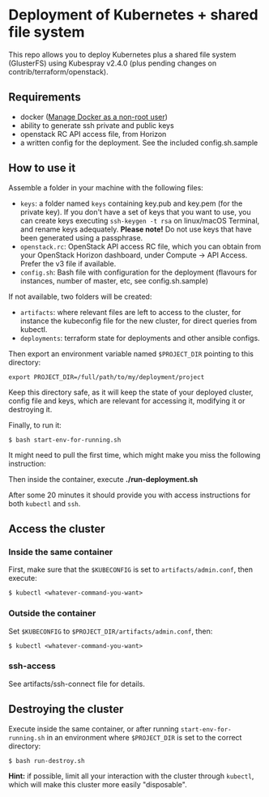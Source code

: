 # Deployment of Kubernetes + shared file system

This repo allows you to deploy Kubernetes plus a shared file system (GlusterFS) using Kubespray v2.4.0 (plus pending changes on contrib/terraform/openstack).

## Requirements

- docker ([Manage Docker as a non-root user](https://docs.docker.com/install/linux/linux-postinstall/))
- ability to generate ssh private and public keys
- openstack RC API access file, from Horizon
- a written config for the deployment. See the included config.sh.sample

## How to use it

Assemble a folder in your machine with the following files:

- `keys`: a folder named `keys` containing key.pub and key.pem (for the private key). If you don't have a set of keys that you want to use, you can create keys executing `ssh-keygen -t rsa` on linux/macOS Terminal, and rename keys adequately. **Please note!** Do not use keys that have been generated using a passphrase.
- `openstack.rc`: OpenStack API access RC file, which you can obtain from your OpenStack Horizon dashboard, under Compute -> API Access. Prefer the v3 file if available.
- `config.sh`: Bash file with configuration for the deployment (flavours for instances, number of master, etc, see config.sh.sample)

If not available, two folders will be created:

- `artifacts`: where relevant files are left to access to the cluster, for instance the kubeconfig file for the new cluster, for direct queries from kubectl.
- `deployments`: terraform state for deployments and other ansible configs.

Then export an environment variable named `$PROJECT_DIR` pointing to this directory:

```
export PROJECT_DIR=/full/path/to/my/deployment/project
```

Keep this directory safe, as it will keep the state of your deployed cluster, config file and keys, which are relevant for accessing it, modifying it or destroying it.

Finally, to run it:

```
$ bash start-env-for-running.sh
```

It might need to pull the first time, which might make you miss the following instruction:

Then inside the container, execute **./run-deployment.sh**

After some 20 minutes it should provide you with access instructions for both `kubectl` and `ssh`. 

## Access the cluster

### Inside the same container

First, make sure that the `$KUBECONFIG` is set to `artifacts/admin.conf`, then execute:

```
$ kubectl <whatever-command-you-want>
```

### Outside the container

Set `$KUBECONFIG` to `$PROJECT_DIR/artifacts/admin.conf`, then:


```
$ kubectl <whatever-command-you-want>
```

### ssh-access

See artifacts/ssh-connect file for details.


## Destroying the cluster

Execute inside the same container, or after running `start-env-for-running.sh` in an environment where `$PROJECT_DIR` is set to the correct directory:

```
$ bash run-destroy.sh
```

**Hint:** if possible, limit all your interaction with the cluster through `kubectl`, which will make this cluster more easily "disposable". 
